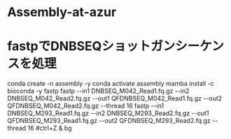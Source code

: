 # Assembly-at-azur
# fastpでDNBSEQショットガンシーケンスを処理
conda create -n assembly -y
conda activate assembly
mamba install -c bioconda -y fastp
fastp --in1 DNBSEQ_M042_Read1.fq.gz --in2 DNBSEQ_M042_Read2.fq.gz --out1 QFDNBSEQ_M042_Read1.fq.gz --out2 QFDNBSEQ_M042_Read2.fq.gz --thread 16
fastp --in1 DNBSEQ_M293_Read1.fq.gz --in2 DNBSEQ_M293_Read2.fq.gz --out1 QFDNBSEQ_M293_Read1.fq.gz --out2 QFDNBSEQ_M293_Read2.fq.gz --thread 16
#ctrl+Z & bg 
